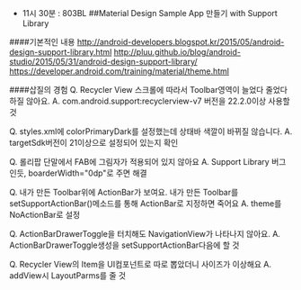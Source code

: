 * 11시 30분 : 803BL
##Material Design Sample App 만들기 with Support Library

####기본적인 내용
http://android-developers.blogspot.kr/2015/05/android-design-support-library.html
http://pluu.github.io/blog/android-studio/2015/05/31/android-design-support-library/
https://developer.android.com/training/material/theme.html

####삽질의 경험
  Q. Recycler View 스크롤에 따라서 Toolbar영역이 늘었다 줄었다 하질 않아요.
  A. com.android.support:recyclerview-v7 버전을 22.2.0이상 사용할 것
  
  Q. styles.xml에 colorPrimaryDark를 설정했는데 상태바 색깔이 바뀌질 않습니다.
  A. targetSdk버전이 21이상으로 설정되어 있는지 확인
  
  Q. 롤리팝 단말에서 FAB에 그림자가 적용되어 있지 않아요
  A. Support Library 버그인듯, boarderWidth="0dp"로 주면 해결
  
  Q. 내가 만든 Toolbar위에 ActionBar가 보여요. 내가 만든 Toolbar를 setSupportActionBar()메소드를 통해 ActionBar로 지정하면 죽어요
  A. theme를 NoActionBar로 설정
  
  Q. ActionBarDrawerToggle을 터치해도 NavigationView가 나타나지 않아요.
  A. ActionBarDrawerToggle생성을 setSupportActionBar다음에 할 것
  
  Q. Recycler View의 Item을 UI컴포넌트로 따로 뽑았더니 사이즈가 이상해요
  A. addView시 LayoutParms를 줄 것
  
